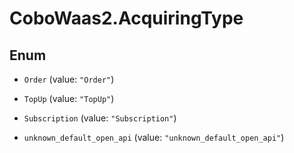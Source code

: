 # CoboWaas2.AcquiringType

## Enum


* `Order` (value: `"Order"`)

* `TopUp` (value: `"TopUp"`)

* `Subscription` (value: `"Subscription"`)

* `unknown_default_open_api` (value: `"unknown_default_open_api"`)


